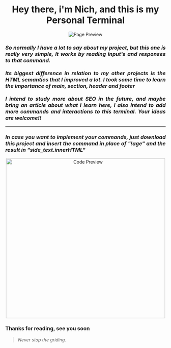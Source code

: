 <h1 align="center"> Hey there, i'm Nich, and this is my Personal Terminal</h1>
 
<p align="center">
  <img src="https://github.com/italicnich/terminal/blob/main/readmeimg/img-gif.gif" alt="Page Preview">
</p>
  
<h3 align="justify"> <i>So normally I have a lot to say about my project, but this one is really very simple, It works by reading input's and responses to that command.<br><br>
Its biggest difference in relation to my other projects is the HTML semantics that I improved a lot. I took some time to learn the importance of main, section, header and footer <br> <br> I intend to study more about SEO in the future, and maybe bring an article about what I learn here, I also intend to add more commands and interactions to this terminal. Your ideas are welcome!!</i> </h3>
<hr>
<h3 align="justify"> <i>In case you want to implement your commands, just download this project and insert the command in place of "!age" and the result in "side_text.innerHTML"</i> </h3>

<p align="center">
  <img src="https://github.com/italicnich/terminal/blob/main/readmeimg/code.png" alt="Code Preview" width="500">
</p>
 
<h3 align="justify">
Thanks for reading, see you soon
</h3>

> *Never stop the griding.*
